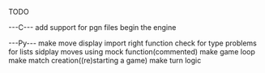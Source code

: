 TODO

---C---
add support for pgn files
begin the engine

---Py---
make move display
    import right function
    check for type problems for lists
    sidplay moves using mock function(commented)
make game loop
make match creation((re)starting a game)
make turn logic
